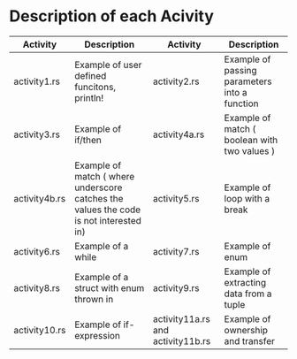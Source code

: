 # Description of each Acivity

|Activity|Description| Activity | Description|
|--------|----------|-----------|------------|
|activity1.rs | Example of user defined funcitons, println! |activity2.rs | Example of passing parameters into a function |
|activity3.rs | Example of if/then |activity4a.rs | Example of match ( boolean with two values ) |
|activity4b.rs | Example of match ( where underscore catches the values the code is not interested in) | activity5.rs  | Example of loop with a break |
|activity6.rs  | Example of a while | activity7.rs | Example of enum |
|activity8.rs  | Example of a struct with enum thrown in | activity9.rs | Example of extracting data from a tuple |
|activity10.rs | Example of if-expression | activity11a.rs and activity11b.rs | Example of ownership and transfer |
